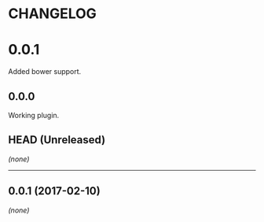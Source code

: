 CHANGELOG
=========

# 0.0.1
Added bower support.

## 0.0.0
Working plugin.

## HEAD (Unreleased)
_(none)_

--------------------

## 0.0.1 (2017-02-10)
_(none)_

